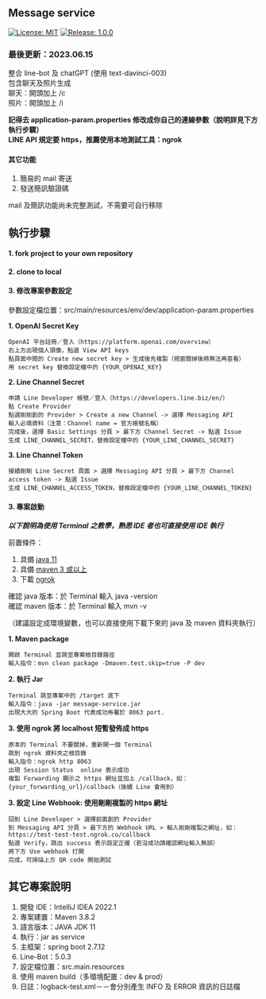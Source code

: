 ## Message service

<a href="https://github.com/JHying/message-service/blob/master/LICENSE">![License: MIT](https://img.shields.io/badge/License-MIT-orange)</a>
<a href="https://github.com/JHying/message-service/releases/tag/1.0.0">![Release: 1.0.0](https://img.shields.io/badge/Release-1.0.0-blue)</a>

### 最後更新：2023.06.15

整合 line-bot 及 chatGPT (使用 text-davinci-003)  
包含聊天及照片生成  
聊天：開頭加上 /c  
照片：開頭加上 /i  
  
**記得去 application-param.properties 修改成你自己的連線參數（說明詳見下方執行步驟）**  
**LINE API 規定要 https，推薦使用本地測試工具：ngrok**

#### 其它功能
1. 簡易的 mail 寄送
2. 發送簡訊驗證碼 

mail 及簡訊功能尚未完整測試，不需要可自行移除

## 執行步驟

#### 1. fork project to your own repository
#### 2. clone to local
#### 3. 修改專案參數設定

參數設定檔位置：src/main/resources/env/dev/application-param.properties

**1. OpenAI Secret Key**

	OpenAI 平台註冊／登入（https://platform.openai.com/overview）
	右上方出現個人頭像，點選 View API keys
	點頁面中間的 Create new secret key > 生成後先複製（視窗關掉後將無法再查看）
	用 secret key 替換設定檔中的 {YOUR_OPENAI_KEY}

**2. Line Channel Secret**

	申請 Line Developer 帳號／登入（https://developers.line.biz/en/）
	點 Create Provider
	點選剛剛創的 Provider > Create a new Channel -> 選擇 Messaging API
	輸入必填資料（注意：Channel name = 官方帳號名稱）
	完成後，選擇 Basic Settings 分頁 > 最下方 Channel Secret -> 點選 Issue
	生成 LINE_CHANNEL_SECRET，替換設定檔中的 {YOUR_LINE_CHANNEL_SECRET}

**3. Line Channel Token**

	接續剛剛 Line Secret 頁面 > 選擇 Messaging API 分頁 > 最下方 Channel access token -> 點選 Issue
	生成 LINE_CHANNEL_ACCESS_TOKEN，替換設定檔中的 {YOUR_LINE_CHANNEL_TOKEN}

#### 3. 專案啟動

**_以下說明為使用 Terminal 之教學，熟悉 IDE 者也可直接使用 IDE 執行_**

前置條件：
1. 具備 <a href="https://www.oracle.com/tw/java/technologies/javase/jdk11-archive-downloads.html">java 11</a>
2. 具備 <a href=https://maven.apache.org/download.cgi>maven 3 或以上</a>
3. 下載 <a href="https://ngrok.com/">ngrok</a>

確認 java 版本：於 Terminal 輸入 java -version  
確認 maven 版本：於 Terminal 輸入 mvn -v  
  
（建議設定成環境變數，也可以直接使用下載下來的 java 及 maven 資料夾執行）

**1. Maven package**

	開啟 Terminal 並跳至專案根目錄路徑
	輸入指令：mvn clean package -Dmaven.test.skip=true -P dev

**2. 執行 Jar**

	Terminal 跳至專案中的 /target 底下
	輸入指令：java -jar message-service.jar
	出現大大的 Spring Boot 代表成功佈署於 8063 port.

**3. 使用 ngrok 將 localhost 短暫發佈成 https**

	原本的 Terminal 不要關掉，重新開一個 Terminal
	跳到 ngrok 資料夾之根目錄
	輸入指令：ngrok http 8063
	出現 Session Status  online 表示成功
	複製 Forwarding 顯示之 https 網址並加上 /callback，如：{your_forwarding_url}/callback（後續 Line 會用到）

**3. 設定 Line Webhook: 使用剛剛複製的 https 網址**

	回到 Line Developer > 選擇前面創的 Provider
	到 Messaging API 分頁 > 最下方的 Webhook URL > 輸入剛剛複製之網址，如：https://test-test-test.ngrok.co/callback
	點選 Verify，跳出 success 表示設定正確（若沒成功請確認網址輸入無誤）
	將下方 Use webhook 打開
	完成，可掃描上方 QR code 開始測試

## 其它專案說明

1. 開發 IDE：IntelliJ IDEA 2022.1
2. 專案建置：Maven 3.8.2
3. 語言版本：JAVA JDK 11
4. 執行：jar as service
5. 主框架：spring boot 2.7.12
6. Line-Bot：5.0.3 
7. 設定檔位置：src.main.resources 
8. 使用 maven build（多環境配置：dev & prod） 
9. 日誌：logback-test.xml－－會分別產生 INFO 及 ERROR 資訊的日誌檔
